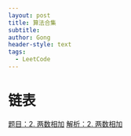 ```yaml
---
layout: post
title: 算法合集
subtitle: 
author: Gong
header-style: text
tags:
  - LeetCode
---
```


# 链表
[题目：2. 两数相加](https://leetcode-cn.com/problems/add-two-numbers/)
[解析：2. 两数相加](https://leetcode-cn.com/articles/add-two-numbers/)
